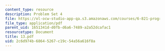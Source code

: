 ```yaml
---
content_type: resource
description: Problem Set 4
file: https://ol-ocw-studio-app-qa.s3.amazonaws.com/courses/6-821-programming-languages-fall-2002/2c6d974b68645267c19c54a56a616f8a_13.pdf
file_type: application/pdf
parent_uid: 1651341d-d0fb-d6a6-7489-a2a52dcafac1
resourcetype: Document
title: 13.pdf
uid: 2c6d974b-6864-5267-c19c-54a56a616f8a
---
```

